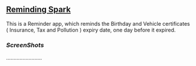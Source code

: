 
<h2><b><u>Reminding Spark</u></b></h2>
<p>This is a Reminder app, which reminds the Birthday and Vehicle certificates ( Insurance, Tax and Pollution ) expiry date, one day before it expired. </p> 

<h3><b><i>ScreenShots</i></b></h3>
<p>........................</p>
